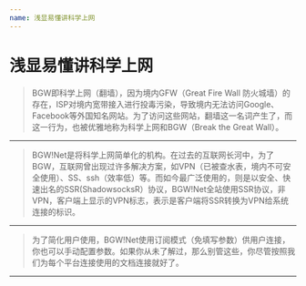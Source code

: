 ```yaml
---
name: 浅显易懂讲科学上网
---
```


# 浅显易懂讲科学上网

> BGW即科学上网（翻墙），因为境内GFW（Great Fire Wall 防火城墙）的存在，ISP对境内宽带接入进行投毒污染，导致境内无法访问Google、Facebook等外国知名网站。为了访问这些网站，翻墙这一名词产生了，而这一行为，也被优雅地称为科学上网和BGW（Break the Great Wall）。

----------


> BGW!Net是将科学上网简单化的机构。在过去的互联网长河中，为了BGW，互联网曾出现过许多解决方案，如VPN（已被查水表，境内不可安全使用）、SS、ssh（效率低）等。而如今最广泛使用的，则是以安全、快速出名的SSR(ShadowsocksR）协议，BGW!Net全站使用SSR协议，非VPN，客户端上显示的VPN标志，表示是客户端将SSR转换为VPN给系统连接的标识。

----------

> 为了简化用户使用，BGW!Net使用订阅模式（免填写参数）供用户连接，你也可以手动配置参数。如果你从未了解过，那么别管这些，你尽管按照我们为每个平台连接使用的文档连接就好了。


----------


